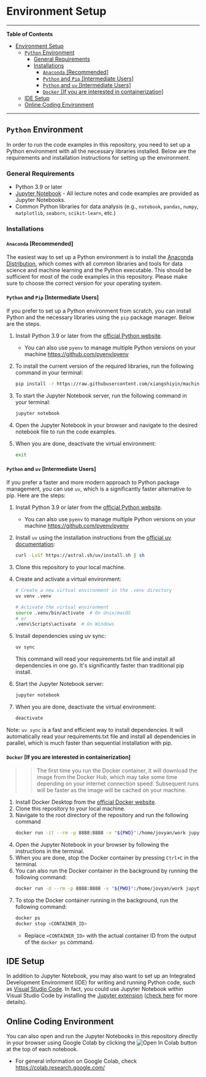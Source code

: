 # Environment Setup
---

**Table of Contents**
- [Environment Setup](#environment-setup)
  - [`Python` Environment](#python-environment)
    - [General Requirements](#general-requirements)
    - [Installations](#installations)
      - [`Anaconda` \[Recommended\]](#anaconda-recommended)
      - [`Python` and `Pip` \[Intermediate Users\]](#python-and-pip-intermediate-users)
      - [`Python` and `uv` \[Intermediate Users\]](#python-and-uv-intermediate-users)
      - [`Docker` \[If you are interested in containerization\]](#docker-if-you-are-interested-in-containerization)
  - [IDE Setup](#ide-setup)
  - [Online Coding Environment](#online-coding-environment)

---

## `Python` Environment
In order to run the code examples in this repository, you need to set up a Python environment with all the necessary libraries installed. Below are the requirements and installation instructions for setting up the environment.

### General Requirements
- Python 3.9 or later
- [Jupyter Notebook](https://jupyter.org/) - All lecture notes and code examples are provided as Jupyter Notebooks.
- Common Python libraries for data analysis (e.g., `notebook`, `pandas`, `numpy`, `matplotlib`, `seaborn`, `scikit-learn`, etc.)

### Installations
#### `Anaconda` [Recommended]
The easiest way to set up a Python environment is to install the [Anaconda Distribution](https://www.anaconda.com/download/success), which comes with all common libraries and tools for data science and machine learning and the Python executable. This should be sufficient for most of the code examples in this repository. Please make sure to choose the correct version for your operating system.

#### `Python` and `Pip` [Intermediate Users]
If you prefer to set up a Python environment from scratch, you can install Python and the necessary libraries using the `pip` package manager. Below are the steps.

1. Install Python 3.9 or later from the [official Python website](https://www.python.org/downloads/).
   - You can also use `pyenv` to manage multiple Python versions on your machine https://github.com/pyenv/pyenv
2. To install the current version of the required libraries, run the following command in your terminal:
    ```bash
    pip install -r https://raw.githubusercontent.com/xiangshiyin/machine-learning-for-actuarial-science/refs/heads/main/requirements.txt
    ```
3. To start the Jupyter Notebook server, run the following command in your terminal:

    ```bash
    jupyter notebook
    ```
4. Open the Jupyter Notebook in your browser and navigate to the desired notebook file to run the code examples.
5. When you are done, deactivate the virtual environment:

    ```bash
    exit
    ```

#### `Python` and `uv` [Intermediate Users]
If you prefer a faster and more modern approach to Python package management, you can use `uv`, which is a significantly faster alternative to pip. Here are the steps:

1. Install Python 3.9 or later from the [official Python website](https://www.python.org/downloads/).
   - You can also use `pyenv` to manage multiple Python versions on your machine https://github.com/pyenv/pyenv

2. Install `uv` using the installation instructions from the [official uv documentation](https://github.com/astral-sh/uv):
    ```bash
    curl -LsSf https://astral.sh/uv/install.sh | sh
    ```

3. Clone this repository to your local machine.

4. Create and activate a virtual environment:
    ```bash
    # Create a new virtual environment in the .venv directory
    uv venv .venv

    # Activate the virtual environment
    source .venv/bin/activate  # On Unix/macOS
    # or
    .venv\Scripts\activate  # On Windows
    ```

5. Install dependencies using uv sync:
    ```bash
    uv sync
    ```
    This command will read your requirements.txt file and install all dependencies in one go. It's significantly faster than traditional pip install.

6. Start the Jupyter Notebook server:
    ```bash
    jupyter notebook
    ```

7. When you are done, deactivate the virtual environment:
    ```bash
    deactivate
    ```

Note: `uv sync` is a fast and efficient way to install dependencies. It will automatically read your requirements.txt file and install all dependencies in parallel, which is much faster than sequential installation with pip.


#### `Docker` [If you are interested in containerization]
>>The first time you run the Docker container, it will download the image from the Docker Hub, which may take some time depending on your internet connection speed. Subsequent runs will be faster as the image will be cached on your machine.
1. Install Docker Desktop from the [official Docker website](https://www.docker.com/products/docker-desktop).
2. Clone this repository to your local machine.
3. Navigate to the root directory of the repository and run the following command
    ```bash
    docker run -it --rm -p 8888:8888 -v "${PWD}":/home/jovyan/work jupyter/scipy-notebook
    ```
4. Open the Jupyter Notebook in your browser by following the instructions in the terminal.
5. When you are done, stop the Docker container by pressing `Ctrl+C` in the terminal.
6. You can also run the Docker container in the background by running the following command:
    ```bash
    docker run -d --rm -p 8888:8888 -v "${PWD}":/home/jovyan/work jupyter/scipy-notebook
    ```
7. To stop the Docker container running in the background, run the following command:
    ```bash
    docker ps
    docker stop <CONTAINER_ID>
    ```
    - Replace `<CONTAINER_ID>` with the actual container ID from the output of the `docker ps` command.

## IDE Setup
In addition to Jupyter Notebook, you may also want to set up an Integrated Development Environment (IDE) for writing and running Python code, such as [Visual Studio Code](https://code.visualstudio.com/). In fact, you could use Jupyter Notebook within Visual Studio Code by installing the [Jupyter extension](https://marketplace.visualstudio.com/items?itemName=ms-toolsai.jupyter) ([check here](https://code.visualstudio.com/docs/python/jupyter-support-py) for more details).

## Online Coding Environment
You can also open and run the Jupyter Notebooks in this repository directly in your browser using Google Colab by clicking the ![Open In Colab](https://colab.research.google.com/assets/colab-badge.svg) button at the top of each notebook. 
- For general information on Google Colab, check https://colab.research.google.com/
